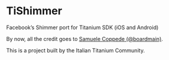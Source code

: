 TiShimmer
=========

Facebook’s Shimmer port for Titanium SDK (iOS and Android)

By now, all the credit goes to [Samuele Coppede (@boardmain)](https://github.com/yuchi/boardmain).

This is a project built by the Italian Titanium Community.

